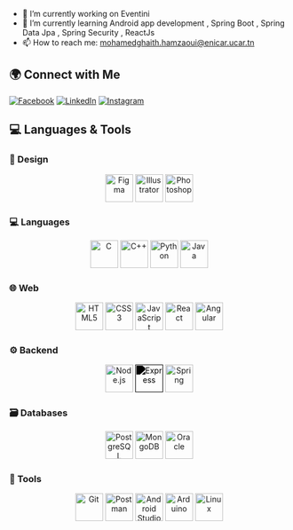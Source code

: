 
- 🔭 I’m currently working on Eventini 
- 🌱 I’m currently learning Android app development , Spring Boot , Spring Data Jpa , Spring Security , ReactJs 
- 📫 How to reach me: mohamedghaith.hamzaoui@enicar.ucar.tn

## 🌍 Connect with Me

[![Facebook](https://img.shields.io/badge/-Facebook-1877F2?style=flat-square&logo=facebook&logoColor=white)](https://www.facebook.com/ghaith.hamzaoui.5)
[![LinkedIn](https://img.shields.io/badge/-LinkedIn-0A66C2?style=flat-square&logo=linkedin&logoColor=white)](https://linkedin.com/in/mohamed-ghaith-hamzaoui-007980291)
[![Instagram](https://img.shields.io/badge/-Instagram-E4405F?style=flat-square&logo=instagram&logoColor=white)](https://www.instagram.com/ghaith.hz)

## 💻 **Languages & Tools**
<!--
![Figma](https://img.shields.io/badge/-Figma-000000?style=flat-square&logo=figma&logoColor=white) 
![Illustrator](https://img.shields.io/badge/-Illustrator-000000?style=flat-square&logo=adobeillustrator&logoColor=white)
![Photoshop](https://img.shields.io/badge/-Photoshop-000000?style=flat-square&logo=adobephotoshop&logoColor=white)
![C](https://img.shields.io/badge/-C-00599C?style=flat-square&logo=c&logoColor=white)
![C++](https://img.shields.io/badge/-C++-00599C?style=flat-square&logo=cplusplus&logoColor=white)
![Python](https://img.shields.io/badge/-Python-3776AB?style=flat-square&logo=python&logoColor=white)
![Java](https://img.shields.io/badge/-Java-007396?style=flat-square&logo=java&logoColor=white)
![Git](https://img.shields.io/badge/-Git-F05032?style=flat-square&logo=git&logoColor=white)
![HTML](https://img.shields.io/badge/-HTML-E34F26?style=flat-square&logo=html5&logoColor=white)
![CSS](https://img.shields.io/badge/-CSS-1572B6?style=flat-square&logo=css3&logoColor=white)
![JavaScript](https://img.shields.io/badge/-JavaScript-F7DF1E?style=flat-square&logo=javascript&logoColor=white)
![React](https://img.shields.io/badge/-React-61DAFB?style=flat-square&logo=react&logoColor=black)
![Angular](https://img.shields.io/badge/-Angular-DD0031?style=flat-square&logo=angular&logoColor=white)
![Tailwind CSS](https://img.shields.io/badge/-Tailwind%20CSS-06B6D4?style=flat-square&logo=tailwindcss&logoColor=white)
![Node.js](https://img.shields.io/badge/-Node.js-339933?style=flat-square&logo=node.js&logoColor=white)
![Express.js](https://img.shields.io/badge/-Express.js-000000?style=flat-square&logo=express&logoColor=white)
![Spring Boot](https://img.shields.io/badge/-Spring%20Boot-6DB33F?style=flat-square&logo=springboot&logoColor=white)
![Spring Security](https://img.shields.io/badge/-Spring%20Security-6DB33F?style=flat-square&logo=springsecurity&logoColor=white)
![Spring Data JPA](https://img.shields.io/badge/-Spring%20Data%20JPA-6DB33F?style=flat-square&logo=spring&logoColor=white)
![SQL](https://img.shields.io/badge/-SQL-003B57?style=flat-square&logo=mysql&logoColor=white)
![PostgreSQL](https://img.shields.io/badge/-PostgreSQL-4169E1?style=flat-square&logo=postgresql&logoColor=white)
![MongoDB](https://img.shields.io/badge/-MongoDB-47A248?style=flat-square&logo=mongodb&logoColor=white)
![Oracle](https://img.shields.io/badge/-Oracle-F80000?style=flat-square&logo=oracle&logoColor=white)
![Postman](https://img.shields.io/badge/-Postman-FF6C37?style=flat-square&logo=postman&logoColor=white)
![Android Studio](https://img.shields.io/badge/-Android%20Studio-3DDC84?style=flat-square&logo=androidstudio&logoColor=white)
![Arduino](https://img.shields.io/badge/-Arduino-00979D?style=flat-square&logo=arduino&logoColor=white)
![Linux](https://img.shields.io/badge/-Linux-FCC624?style=flat-square&logo=linux&logoColor=black)




## 🛠️ Tech Stack
-->
### 🎨 Design
<div align="center">
  <img src="https://cdn.jsdelivr.net/gh/devicons/devicon/icons/figma/figma-original.svg" width="50" height="50" alt="Figma" title="Figma"/>
  <img src="https://cdn.jsdelivr.net/gh/devicons/devicon/icons/illustrator/illustrator-plain.svg" width="50" height="50" alt="Illustrator" title="Illustrator"/>
  <img src="https://cdn.jsdelivr.net/gh/devicons/devicon/icons/photoshop/photoshop-plain.svg" width="50" height="50" alt="Photoshop" title="Photoshop"/>
</div>

### 💻 Languages
<div align="center">
  <img src="https://cdn.jsdelivr.net/gh/devicons/devicon/icons/c/c-original.svg" width="50" height="50" alt="C" title="C"/>
  <img src="https://cdn.jsdelivr.net/gh/devicons/devicon/icons/cplusplus/cplusplus-original.svg" width="50" height="50" alt="C++" title="C++"/>
  <img src="https://cdn.jsdelivr.net/gh/devicons/devicon/icons/python/python-original.svg" width="50" height="50" alt="Python" title="Python"/>
  <img src="https://cdn.jsdelivr.net/gh/devicons/devicon/icons/java/java-original.svg" width="50" height="50" alt="Java" title="Java"/>
</div>

### 🌐 Web
<div align="center">
  <img src="https://cdn.jsdelivr.net/gh/devicons/devicon/icons/html5/html5-original.svg" width="50" height="50" alt="HTML5" title="HTML5"/>
  <img src="https://cdn.jsdelivr.net/gh/devicons/devicon/icons/css3/css3-original.svg" width="50" height="50" alt="CSS3" title="CSS3"/>
  <img src="https://cdn.jsdelivr.net/gh/devicons/devicon/icons/javascript/javascript-original.svg" width="50" height="50" alt="JavaScript" title="JavaScript"/>
  <img src="https://cdn.jsdelivr.net/gh/devicons/devicon/icons/react/react-original.svg" width="50" height="50" alt="React" title="React"/>
  <img src="https://cdn.jsdelivr.net/gh/devicons/devicon/icons/angularjs/angularjs-original.svg" width="50" height="50" alt="Angular" title="Angular"/>
</div>

### ⚙️ Backend
<div align="center">
  <img src="https://cdn.jsdelivr.net/gh/devicons/devicon/icons/nodejs/nodejs-original-wordmark.svg" width="50" height="50" alt="Node.js" title="Node.js" style="filter: hue-rotate(30deg)"/>
  <img src="https://cdn.jsdelivr.net/gh/devicons/devicon/icons/express/express-original-wordmark.svg" width="50" height="50" alt="Express" title="Express" style="filter: grayscale(100%) brightness(0%)"/>
  <img src="https://cdn.jsdelivr.net/gh/devicons/devicon/icons/spring/spring-original.svg" width="50" height="50" alt="Spring" title="Spring"/>
</div>

### 🗃️ Databases
<div align="center">
  <img src="https://cdn.jsdelivr.net/gh/devicons/devicon/icons/postgresql/postgresql-original.svg" width="50" height="50" alt="PostgreSQL" title="PostgreSQL"/>
  <img src="https://cdn.jsdelivr.net/gh/devicons/devicon/icons/mongodb/mongodb-original.svg" width="50" height="50" alt="MongoDB" title="MongoDB"/>
  <img src="https://cdn.jsdelivr.net/gh/devicons/devicon/icons/oracle/oracle-original.svg" width="50" height="50" alt="Oracle" title="Oracle"/>
</div>

### 🔧 Tools
<div align="center">
  <img src="https://cdn.jsdelivr.net/gh/devicons/devicon/icons/git/git-original.svg" width="50" height="50" alt="Git" title="Git"/>
  <img src="https://cdn.jsdelivr.net/gh/devicons/devicon/icons/postman/postman-original.svg" width="50" height="50" alt="Postman" title="Postman"/>
  <img src="https://cdn.jsdelivr.net/gh/devicons/devicon/icons/androidstudio/androidstudio-original.svg" width="50" height="50" alt="Android Studio" title="Android Studio"/>
  <img src="https://cdn.jsdelivr.net/gh/devicons/devicon/icons/arduino/arduino-original.svg" width="50" height="50" alt="Arduino" title="Arduino"/>
  <img src="https://cdn.jsdelivr.net/gh/devicons/devicon/icons/linux/linux-original.svg" width="50" height="50" alt="Linux" title="Linux"/>
</div>
